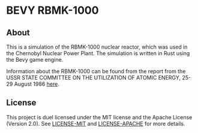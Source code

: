 # BEVY RBMK-1000

## About
This is a simulation of the RBMK-1000 nuclear reactor, which was used in the Chernobyl Nuclear Power Plant. The simulation is written in Rust using the Bevy game engine.

Information about the RBMK-1000 can be found from the report from the USSR STATE COMMITTEE ON THE UTILIZATION OF ATOMIC ENERGY, 25-29 August 1986 [here](https://inis.iaea.org/collection/NCLCollectionStore/_Public/18/001/18001971.pdf).

## License
This project is duel licensed under the MIT license and the Apache License (Version 2.0). See [LICENSE-MIT](LICENSE-MIT) and [LICENSE-APACHE](LICENSE-APACHE) for more details.
